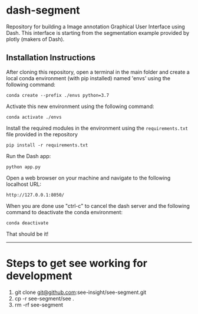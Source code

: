 # dash-segment

Repository for building a Image annotation Graphical User Interface using Dash.  This interface is starting from the segmentation example provided by plotly (makers of Dash). 


## Installation Instructions

After cloning this repository, open a terminal in the main folder and create a local conda environment (with pip installed) named 'envs' using the following command:

```conda create --prefix ./envs python=3.7```

Activate this new environment using the following command:

```conda activate ./envs```

Install the required modules in the environment using the ```requirements.txt``` file provided in the repository

```pip install -r requirements.txt```

Run the Dash app:

```python app.py```

Open a web browser on your machine and navigate to the following localhost URL:

	http://127.0.0.1:8050/

When you are done use "ctrl-c" to cancel the dash server and the following command to deactivate the conda environment:

```conda deactivate```

That should be it!

---

# Steps to get see working for development

1. git clone git@github.com:see-insight/see-segment.git
2. cp -r see-segment/see .
3. rm -rf see-segment





